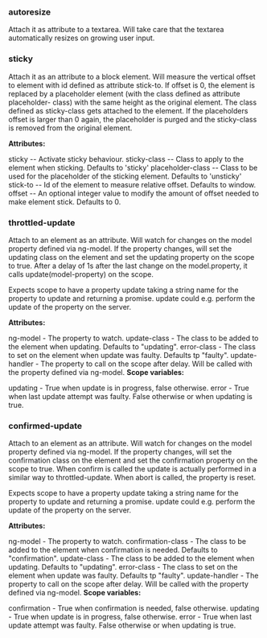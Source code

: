 ### autoresize

Attach it as attribute to a textarea. Will take care that the textarea automatically
resizes on growing user input.


### sticky

Attach it as an attribute to a block element. Will measure the vertical offset to
element with id defined as attribute stick-to. If offset is 0, the element is
replaced by a placeholder element (with the class defined as attribute placeholder-
class) with the same height as the original element. The class defined as sticky-class
gets attached to the element. If the placeholders offset is larger than 0 again,
the placeholder is purged and the sticky-class is removed from the original element.

**Attributes:**

sticky              -- Activate sticky behaviour.
sticky-class        -- Class to apply to the element when sticking.
                       Defaults to 'sticky'
placeholder-class   -- Class to be used for the placeholder of the sticking element.
                       Defaults to 'unsticky'
stick-to            -- Id of the element to measure relative offset. Defaults to window.
offset              -- An optional integer value to modify the amount of offset needed
                       to make element stick. Defaults to 0.

### throttled-update

Attach to an element as an attribute. Will watch for changes on the model property
defined via ng-model. If the property changes, will set the updating class on the
element and set the updating property on the scope to true. After a delay of 1s after
the last change on the model.property, it calls update(model-property) on the scope.

Expects scope to have a property update taking a string name for the property to 
update and returning a promise. update could e.g. perform the update of the property 
on the server.

**Attributes:**

ng-model                - The property to watch.
update-class            - The class to be added to the element when updating. Defaults 
                          to "updating".
error-class             - The class to set on the element when update was faulty. 
                          Defaults tp "faulty".
update-handler          - The property to call on the scope after delay. Will be
                          called with the property defined via ng-model.
**Scope variables:**

updating                - True when update is in progress, false otherwise.
error                   - True when last update attempt was faulty. False otherwise or
                          when updating is true.


### confirmed-update

Attach to an element as an attribute. Will watch for changes on the model property
defined via ng-model. If the property changes, will set the confirmation class on the
element and set the confirmation property on the scope to true. When confirm is called
the update is actually performed in a similar way to throttled-update. When abort is
called, the property is reset.

Expects scope to have a property update taking a string name for the property to 
update and returning a promise. update could e.g. perform the update of the property 
on the server.

**Attributes:**

ng-model                - The property to watch.
confirmation-class      - The class to be added to the element when confirmation is needed. 
                          Defaults to "confirmation".
update-class            - The class to be added to the element when updating. Defaults 
                          to "updating".
error-class             - The class to set on the element when update was faulty. 
                          Defaults tp "faulty".
update-handler          - The property to call on the scope after delay. Will be
                          called with the property defined via ng-model.
**Scope variables:**

confirmation            - True when confirmation is needed, false otherwise.
updating                - True when update is in progress, false otherwise.
error                   - True when last update attempt was faulty. False otherwise or
                          when updating is true.

